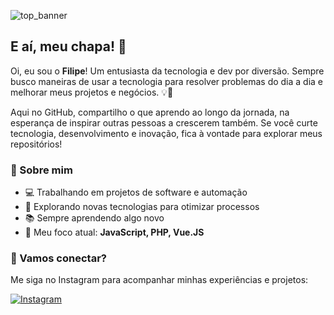 ![top_banner](https://filipebezerra.dev.br/wp-content/uploads/2024/10/top_banner-scaled.jpg)

## E aí, meu chapa! 👋  

Oi, eu sou o **Filipe**! Um entusiasta da tecnologia e dev por diversão. Sempre busco maneiras de usar a tecnologia para resolver problemas do dia a dia e melhorar meus projetos e negócios. 💡🚀  

Aqui no GitHub, compartilho o que aprendo ao longo da jornada, na esperança de inspirar outras pessoas a crescerem também. Se você curte tecnologia, desenvolvimento e inovação, fica à vontade para explorar meus repositórios!  

### 📌 Sobre mim  
- 💻 Trabalhando em projetos de software e automação  
- 🚀 Explorando novas tecnologias para otimizar processos  
- 📚 Sempre aprendendo algo novo  
- 🎯 Meu foco atual: **JavaScript, PHP, Vue.JS**  

### 📲 Vamos conectar?  
Me siga no Instagram para acompanhar minhas experiências e projetos:  

[![Instagram](https://img.shields.io/badge/Instagram-%23E4405F.svg?&style=for-the-badge&logo=instagram&logoColor=white)](https://www.instagram.com/filipebezerra.dev.br/)  

